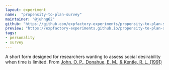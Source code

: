 ```yaml
---
layout: experiment
name:  "propensity-to-plan-survey"
maintainer: "@juhng62"
github: "https://github.com/expfactory-experiments/propensity-to-plan-survey"
preview: "https://expfactory-experiments.github.io/propensity-to-plan-survey"
tags:
- personality
- survey
---
```


A short form designed for researchers wanting to assess social desirability when time is limited. From [John, O. P., Donahue, E. M., & Kentle, R. L. (1991)](https://doi.org/10.1037/t07550-000)
